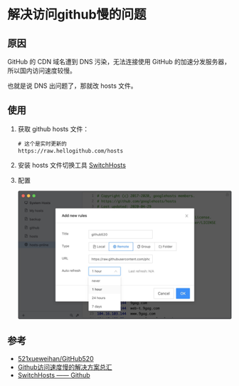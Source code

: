 # 解决访问github慢的问题

## 原因

GitHub 的 CDN 域名遭到 DNS 污染，无法连接使用 GitHub 的加速分发服务器，所以国内访问速度较慢。

也就是说 DNS 出问题了，那就改 hosts 文件。

## 使用

1. 获取 github hosts 文件：

   ```text
   # 这个是实时更新的
   https://raw.hellogithub.com/hosts
   ``` 

2. 安装 hosts 文件切换工具 [SwitchHosts](https://github.com/oldj/SwitchHosts/releases)

3. 配置

   ![switch-hosts](https://raw.githubusercontent.com/521xueweihan/GitHub520/main/img/switch-hosts.png)

## 参考

* [521xueweihan/GitHub520](https://github.com/521xueweihan/GitHub520)
* [Github访问速度慢的解决方案总汇](https://www.fly63.com/article/detial/11424)
* [SwitchHosts —— Github](https://github.com/oldj/SwitchHosts)